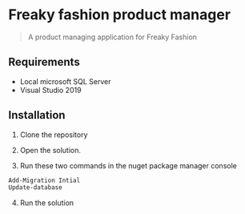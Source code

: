 
# Freaky fashion product manager

> A product managing application for Freaky Fashion


## Requirements

* Local microsoft SQL Server
* Visual Studio 2019


## Installation

1. Clone the repository

2. Open the solution.

3. Run these two commands in the nuget package manager console

```sh
Add-Migration Intial
Update-database
```

4. Run the solution




